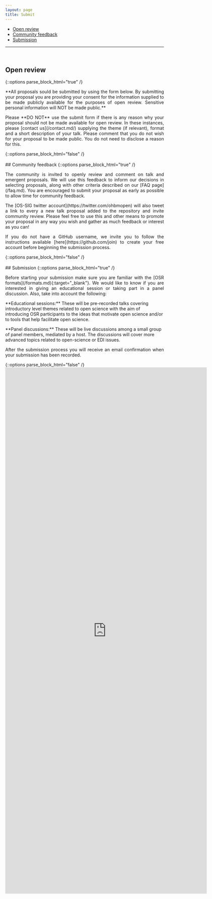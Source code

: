 ```yaml
---
layout: page
title: Submit
---
```


- [Open review](#review)
- [Community feedback](#feedback)
- [Submission](#submission)

---

<div id="review"></div>
<br>

## Open review

{::options parse_block_html="true" /}
<p align="justify">
**All proposals sould be submitted by using the form below. By submitting your proposal you are providing your consent for the information supplied to be made publicly available for the purposes of open review.
Sensitive personal information will NOT be made public.**
</p>
<p align="justify">
Please **DO NOT** use the submit form if there is any reason why your proposal should not be made available for open review.
In these instances, please [contact us](/contact.md/) supplying the theme (if relevant), format and a short description of your talk.
Please comment that you do not wish for your proposal to be made public.
You do not need to disclose a reason for this.
</p>
{::options parse_block_html="false" /}

<div id="feedback"></div>
<br>
## Community feedback
{::options parse_block_html="true" /}
<p align="justify">
The community is invited to openly review and comment on talk and emergent proposals.
We will use this feedback to inform our decisions in selecting proposals,
along with other criteria described on our [FAQ page](/faq.md).
You are encouraged to submit your proposal as early as possible to allow time for community feedback.
</p>
<p align="justify">
The [OS-SIG twitter account](https://twitter.com/ohbmopen) will also tweet a link to every a new talk proposal added to the repository and invite community review.
Please feel free to use this and other means to promote your proposal in any way you wish and gather as much feedback or interest as you can!
</p>
<p align="justify">
If you do not have a GitHub username, we invite you to follow the instructions available [here](https://github.com/join) to create your free account before beginning the submission process.
</p>
{::options parse_block_html="false" /}

<div id="submission"></div>
<br>
## Submission
{::options parse_block_html="true" /}
<p align="justify">
  Before starting your submission make sure you are familiar with the [OSR formats](/formats.md){:target="_blank"}.
  We would like to know if you are interested in giving an educational session or taking part in a panel discussion.
  Also, take into account the following:
</p>**Educational sessions:** These will be pre-recorded talks covering introductory level themes related to open science with the aim of introducing OSR participants to the ideas that motivate open science and/or to tools that help facilitate open science.</p>
</p>**Panel discussions:** These will be live discussions among a small group of panel members, mediated by a host. The discussions will cover more advanced topics related to open-science or EDI issues.</p>
<p align="justify">
After the submission process you will receive an email confirmation when your submission has been recorded.
</p>
{::options parse_block_html="false" /}

<br>

<iframe src="https://docs.google.com/forms/d/e/1FAIpQLSdP3xY-mBxB-xqOVmszdVcIICpccRhs9c8uyx6cR9VUyzZc7w/viewform?embedded=true" width="640" height="1673" frameborder="0" marginheight="0" marginwidth="0">Cargando…</iframe>

<br>
